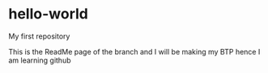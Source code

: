# hello-world
My first repository


This is the ReadMe page of the branch and I will be making my BTP hence I am learning github
